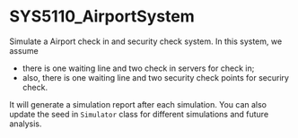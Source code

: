 # SYS5110_AirportSystem
Simulate a Airport check in and security check system.
In this system, we assume 
* there is one waiting line and two check in servers for check in;
* also, there is one waiting line and two security check points for securiry check.

It will generate a simulation report after each simulation.
You can also update the seed in `Simulator` class for different simulations and future analysis.
